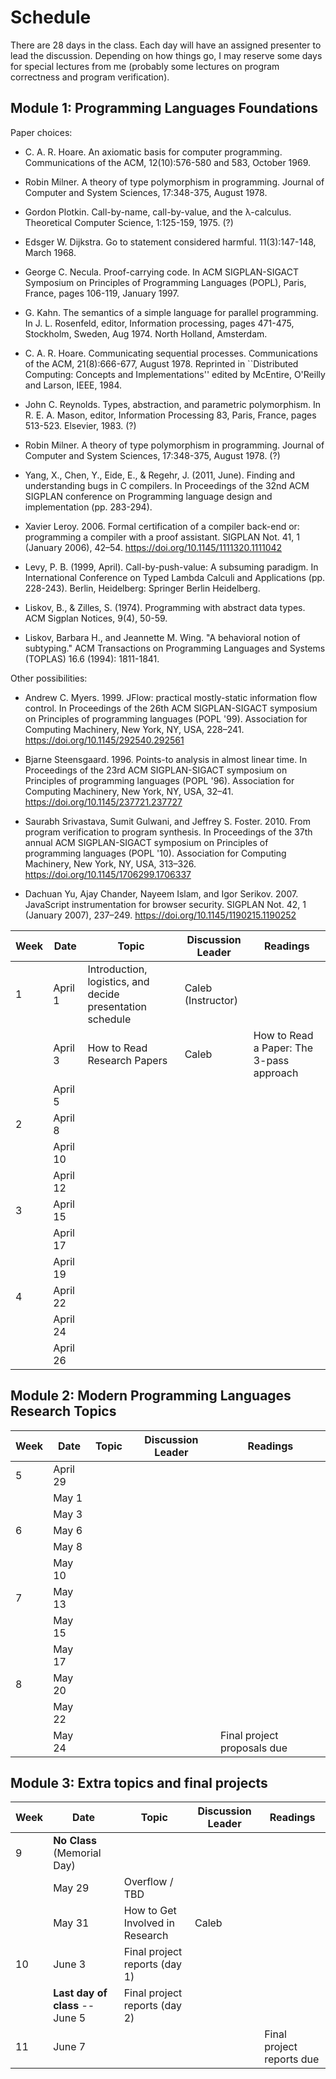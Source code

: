 # Schedule

There are 28 days in the class.
Each day will have an assigned presenter to lead the discussion.
Depending on how things go, I may reserve some days for special lectures from me (probably some lectures on program correctness and program verification).

## Module 1: Programming Languages Foundations

Paper choices:

- C. A. R. Hoare. An axiomatic basis for computer programming. Communications of the ACM, 12(10):576-580 and 583, October 1969.

- Robin Milner. A theory of type polymorphism in programming. Journal of Computer and System Sciences, 17:348-375, August 1978.

- Gordon Plotkin. Call-by-name, call-by-value, and the λ-calculus. Theoretical Computer Science, 1:125-159, 1975. (?)

- Edsger W. Dijkstra. Go to statement considered harmful. 11(3):147-148, March 1968.

- George C. Necula. Proof-carrying code. In ACM SIGPLAN-SIGACT Symposium on Principles of Programming Languages (POPL), Paris, France, pages 106-119, January 1997.

- G. Kahn. The semantics of a simple language for parallel programming. In J. L. Rosenfeld, editor, Information processing, pages 471-475, Stockholm, Sweden, Aug 1974. North Holland, Amsterdam.

- C. A. R. Hoare. Communicating sequential processes. Communications of the ACM, 21(8):666-677, August 1978. Reprinted in ``Distributed Computing: Concepts and Implementations'' edited by McEntire, O'Reilly and Larson, IEEE, 1984.

- John C. Reynolds. Types, abstraction, and parametric polymorphism. In R. E. A. Mason, editor, Information Processing 83, Paris, France, pages 513-523. Elsevier, 1983. (?)

- Robin Milner. A theory of type polymorphism in programming. Journal of Computer and System Sciences, 17:348-375, August 1978. (?)

- Yang, X., Chen, Y., Eide, E., & Regehr, J. (2011, June). Finding and understanding bugs in C compilers. In Proceedings of the 32nd ACM SIGPLAN conference on Programming language design and implementation (pp. 283-294).

- Xavier Leroy. 2006. Formal certification of a compiler back-end or: programming a compiler with a proof assistant. SIGPLAN Not. 41, 1 (January 2006), 42–54. https://doi.org/10.1145/1111320.1111042

- Levy, P. B. (1999, April). Call-by-push-value: A subsuming paradigm. In International Conference on Typed Lambda Calculi and Applications (pp. 228-243). Berlin, Heidelberg: Springer Berlin Heidelberg.

- Liskov, B., & Zilles, S. (1974). Programming with abstract data types. ACM Sigplan Notices, 9(4), 50-59.

- Liskov, Barbara H., and Jeannette M. Wing. "A behavioral notion of subtyping." ACM Transactions on Programming Languages and Systems (TOPLAS) 16.6 (1994): 1811-1841.

Other possibilities:

- Andrew C. Myers. 1999. JFlow: practical mostly-static information flow control. In Proceedings of the 26th ACM SIGPLAN-SIGACT symposium on Principles of programming languages (POPL '99). Association for Computing Machinery, New York, NY, USA, 228–241. https://doi.org/10.1145/292540.292561

- Bjarne Steensgaard. 1996. Points-to analysis in almost linear time. In Proceedings of the 23rd ACM SIGPLAN-SIGACT symposium on Principles of programming languages (POPL '96). Association for Computing Machinery, New York, NY, USA, 32–41. https://doi.org/10.1145/237721.237727

- Saurabh Srivastava, Sumit Gulwani, and Jeffrey S. Foster. 2010. From program verification to program synthesis. In Proceedings of the 37th annual ACM SIGPLAN-SIGACT symposium on Principles of programming languages (POPL '10). Association for Computing Machinery, New York, NY, USA, 313–326. https://doi.org/10.1145/1706299.1706337

- Dachuan Yu, Ajay Chander, Nayeem Islam, and Igor Serikov. 2007. JavaScript instrumentation for browser security. SIGPLAN Not. 42, 1 (January 2007), 237–249. https://doi.org/10.1145/1190215.1190252

| Week | Date | Topic | Discussion Leader | Readings |
| --- | --- | --- | --- | --- |
| 1 | April 1 | Introduction, logistics, and decide presentation schedule | Caleb (Instructor) |  |
|   | April 3 | How to Read Research Papers | Caleb | How to Read a Paper: The 3-pass approach |
|   | April 5 |  |  |  |
| 2 | April 8 |  |  |  |
|   | April 10 |  |  |  |
|   | April 12 |  |  |  |
| 3 | April 15 |  |  |  |
|   | April 17 |  |  |  |
|   | April 19 |  |  |  |
| 4 | April 22 |  |  |  |
|   | April 24 |  |  |  |
|   | April 26 |  |  |  |

## Module 2: Modern Programming Languages Research Topics

| Week | Date | Topic | Discussion Leader | Readings |
| --- | --- | --- | --- | --- |
| 5 | April 29 |  |  |  |
|   | May 1 |  |  |  |
|   | May 3 |  |  |  |
| 6 | May 6 |  |  |  |
|   | May 8 |  |  |  |
|   | May 10 |  |  |  |
| 7 | May 13 |  |  |  |
|   | May 15 |  |  |  |
|   | May 17 |  |  |  |
| 8 | May 20 |  |  |  |
|   | May 22 |  |  |  |
|   | May 24 |  |  | Final project proposals due |

## Module 3: Extra topics and final projects

| Week | Date | Topic | Discussion Leader | Readings |
| --- | --- | --- | --- | --- |
| 9 | **No Class** (Memorial Day) |  |  |  |
|   | May 29 | Overflow / TBD |  |  |
|   | May 31 | How to Get Involved in Research | Caleb |  |
| 10 | June 3 | Final project reports (day 1) |  |  |
|    | **Last day of class** -- June 5 | Final project reports (day 2) |  |  |
| 11 | June 7 |  |  | Final project reports due |
